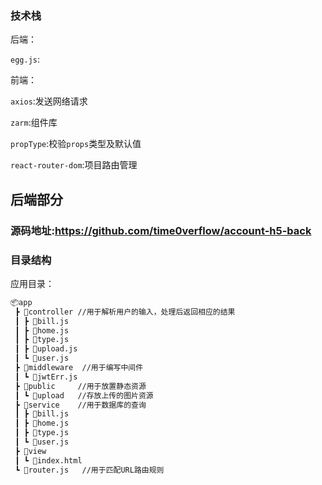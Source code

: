 ### 技术栈

后端：

`egg.js`:

前端：

`axios`:发送网络请求

`zarm`:组件库

`propType`:校验`props`类型及默认值

`react-router-dom`:项目路由管理

## 后端部分

### 源码地址:https://github.com/time0verflow/account-h5-back

### 目录结构

应用目录：

```txt
📦app
 ┣ 📂controller //用于解析用户的输入，处理后返回相应的结果
 ┃ ┣ 📜bill.js
 ┃ ┣ 📜home.js
 ┃ ┣ 📜type.js
 ┃ ┣ 📜upload.js
 ┃ ┗ 📜user.js
 ┣ 📂middleware  //用于编写中间件
 ┃ ┗ 📜jwtErr.js
 ┣ 📂public     //用于放置静态资源
 ┃ ┗ 📂upload   //存放上传的图片资源
 ┣ 📂service    //用于数据库的查询
 ┃ ┣ 📜bill.js
 ┃ ┣ 📜home.js
 ┃ ┣ 📜type.js
 ┃ ┗ 📜user.js
 ┣ 📂view
 ┃ ┗ 📜index.html
 ┗ 📜router.js   //用于匹配URL路由规则
```

